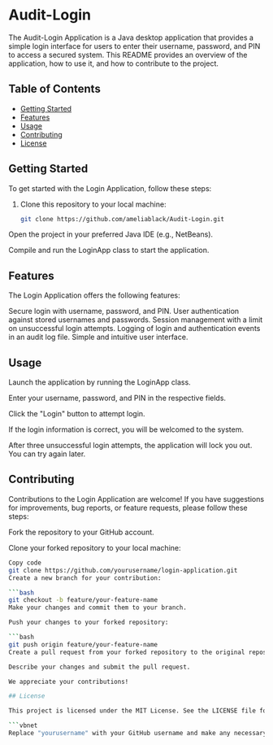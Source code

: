 # Audit-Login

The Audit-Login Application is a Java desktop application that provides a simple login interface for users to enter their username, password, and PIN to access a secured system. This README provides an overview of the application, how to use it, and how to contribute to the project.

## Table of Contents
- [Getting Started](#getting-started)
- [Features](#features)
- [Usage](#usage)
- [Contributing](#contributing)
- [License](#license)

## Getting Started

To get started with the Login Application, follow these steps:

1. Clone this repository to your local machine:

   ```bash
   git clone https://github.com/ameliablack/Audit-Login.git
Open the project in your preferred Java IDE (e.g., NetBeans).

Compile and run the LoginApp class to start the application.

## Features
The Login Application offers the following features:

Secure login with username, password, and PIN.
User authentication against stored usernames and passwords.
Session management with a limit on unsuccessful login attempts.
Logging of login and authentication events in an audit log file.
Simple and intuitive user interface.

## Usage

Launch the application by running the LoginApp class.

Enter your username, password, and PIN in the respective fields.

Click the "Login" button to attempt login.

If the login information is correct, you will be welcomed to the system.

After three unsuccessful login attempts, the application will lock you out. You can try again later.

## Contributing

Contributions to the Login Application are welcome! If you have suggestions for improvements, bug reports, or feature requests, please follow these steps:

Fork the repository to your GitHub account.

Clone your forked repository to your local machine:

```bash
Copy code
git clone https://github.com/yourusername/login-application.git
Create a new branch for your contribution:

```bash
git checkout -b feature/your-feature-name
Make your changes and commit them to your branch.

Push your changes to your forked repository:

```bash
git push origin feature/your-feature-name
Create a pull request from your forked repository to the original repository.

Describe your changes and submit the pull request.

We appreciate your contributions!

## License

This project is licensed under the MIT License. See the LICENSE file for details.

```vbnet
Replace "yourusername" with your GitHub username and make any necessary adjustments to match your project structure and preferences. This README provides a basic structure and information, but you can expand upon it as needed.


